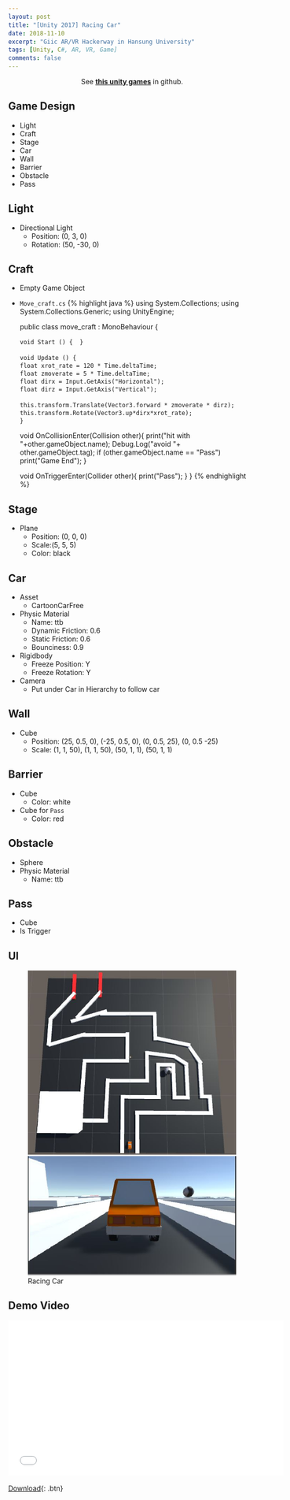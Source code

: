 ```yaml
---
layout: post
title: "[Unity 2017] Racing Car"
date: 2018-11-10
excerpt: "Giic AR/VR Hackerway in Hansung University"
tags: [Unity, C#, AR, VR, Game]
comments: false
---
```



<center>See <a href="https://github.com/leehuhlee/Unity"><b>this unity games</b></a> in github.</center>


## Game Design
* Light
* Craft
* Stage
* Car
* Wall
* Barrier
* Obstacle
* Pass


## Light
* Directional Light
  - Position: (0, 3, 0)
  - Rotation: (50, -30, 0)


## Craft
* Empty Game Object
* `Move_craft.cs`
{% highlight java %}
  using System.Collections;
  using System.Collections.Generic;
  using UnityEngine;

  public class move_craft : MonoBehaviour {

	  void Start () {  }
	
	  void Update () {
      float xrot_rate = 120 * Time.deltaTime;
      float zmoverate = 5 * Time.deltaTime;
      float dirx = Input.GetAxis("Horizontal");
      float dirz = Input.GetAxis("Vertical");

      this.transform.Translate(Vector3.forward * zmoverate * dirz);
      this.transform.Rotate(Vector3.up*dirx*xrot_rate);
	  }

    void OnCollisionEnter(Collision other){
      print("hit with "+other.gameObject.name);
      Debug.Log("avoid "+ other.gameObject.tag);
      if (other.gameObject.name == "Pass")
        print("Game End");
    }

    void OnTriggerEnter(Collider other){
      print("Pass");
    }
  }
{% endhighlight %}


## Stage
* Plane
  - Position: (0, 0, 0)
  - Scale:(5, 5, 5)
  - Color: black


## Car
* Asset
  - CartoonCarFree
* Physic Material
  - Name: ttb
  - Dynamic Friction: 0.6
  - Static Friction: 0.6
  - Bounciness: 0.9
* Rigidbody
  - Freeze Position: Y
  - Freeze Rotation: Y
* Camera
  - Put under Car in Hierarchy to follow car


## Wall
* Cube
  - Position: (25, 0.5, 0), (-25, 0.5, 0), (0, 0.5, 25), (0, 0.5 -25)
  - Scale: (1, 1, 50), (1, 1, 50), (50, 1, 1), (50, 1, 1)


## Barrier
* Cube
  - Color: white
* Cube for `Pass`
  - Color: red


## Obstacle
* Sphere
* Physic Material
  - Name: ttb


## Pass
* Cube
* Is Trigger


## UI
<figure class="half">
  <a href="/assets/img/posts/unity_racingcar/racingcar1.jpg"><img src="/assets/img/posts/unity_racingcar/racingcar1.jpg"></a>
  <a href="/assets/img/posts/unity_racingcar/racingcar2.jpg"><img src="/assets/img/posts/unity_racingcar/racingcar2.jpg"></a>
	<figcaption>Racing Car</figcaption>
</figure>


## Demo Video
<iframe width="560" height="315" src="/assets/video/posts/racing_car/Unity-Racing-Car.mp4" frameborder="0"> </iframe>

[Download](https://github.com/leehuhlee/Unity){: .btn}
